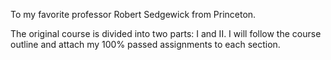 To my favorite professor Robert Sedgewick from Princeton.

The original course is divided into two parts: I and II. I will follow the course outline and attach my 100% passed assignments to each section.
